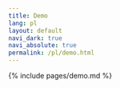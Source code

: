 ```yaml
---
title: Demo
lang: pl
layout: default
navi_dark: true
navi_absolute: true
permalink: /pl/demo.html
---
```


{% include pages/demo.md %}
